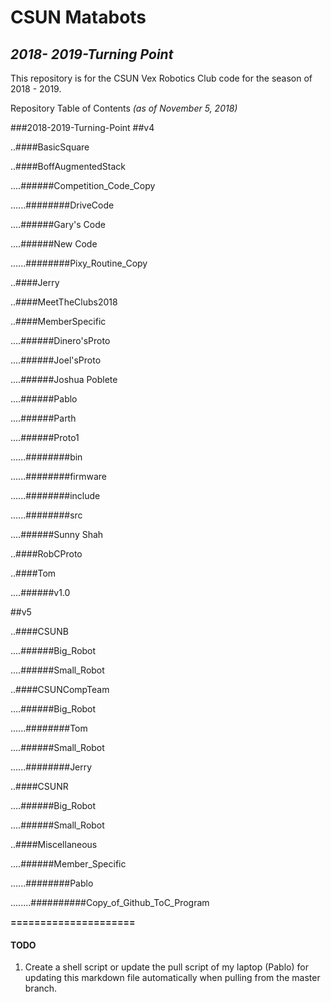 # **CSUN Matabots**

## *2018- 2019-Turning Point*

This repository is for the CSUN Vex Robotics Club code for the season of 2018 - 2019.

Repository Table of Contents
*(as of November 5, 2018)*

###2018-2019-Turning-Point
##v4

..####BasicSquare

..####BoffAugmentedStack

....######Competition_Code_Copy

......########DriveCode

....######Gary's Code

....######New Code

......########Pixy_Routine_Copy

..####Jerry

..####MeetTheClubs2018

..####MemberSpecific

....######Dinero'sProto

....######Joel'sProto

....######Joshua Poblete

....######Pablo

....######Parth

....######Proto1

......########bin

......########firmware

......########include

......########src

....######Sunny Shah

..####RobCProto

..####Tom

....######v1.0

##v5

..####CSUNB

....######Big_Robot

....######Small_Robot

..####CSUNCompTeam

....######Big_Robot

......########Tom

....######Small_Robot

......########Jerry

..####CSUNR

....######Big_Robot

....######Small_Robot

..####Miscellaneous

....######Member_Specific

......########Pablo

........##########Copy_of_Github_ToC_Program

**=====================**
#### TODO

1. Create a shell script or update the pull script of my laptop (Pablo) for updating this markdown file automatically  when pulling from the master branch.

